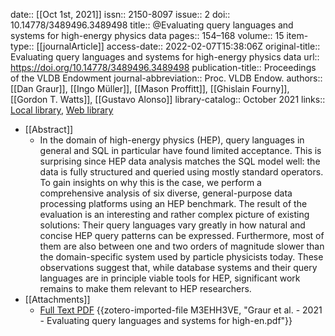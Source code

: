 date:: [[Oct 1st, 2021]]
issn:: 2150-8097
issue:: 2
doi:: 10.14778/3489496.3489498
title:: @Evaluating query languages and systems for high-energy physics data
pages:: 154–168
volume:: 15
item-type:: [[journalArticle]]
access-date:: 2022-02-07T15:38:06Z
original-title:: Evaluating query languages and systems for high-energy physics data
url:: https://doi.org/10.14778/3489496.3489498
publication-title:: Proceedings of the VLDB Endowment
journal-abbreviation:: Proc. VLDB Endow.
authors:: [[Dan Graur]], [[Ingo Müller]], [[Mason Proffitt]], [[Ghislain Fourny]], [[Gordon T. Watts]], [[Gustavo Alonso]]
library-catalog:: October 2021
links:: [Local library](zotero://select/groups/2386895/items/T9WLR7BY), [Web library](https://www.zotero.org/groups/2386895/items/T9WLR7BY)

- [[Abstract]]
	- In the domain of high-energy physics (HEP), query languages in general and SQL in particular have found limited acceptance. This is surprising since HEP data analysis matches the SQL model well: the data is fully structured and queried using mostly standard operators. To gain insights on why this is the case, we perform a comprehensive analysis of six diverse, general-purpose data processing platforms using an HEP benchmark. The result of the evaluation is an interesting and rather complex picture of existing solutions: Their query languages vary greatly in how natural and concise HEP query patterns can be expressed. Furthermore, most of them are also between one and two orders of magnitude slower than the domain-specific system used by particle physicists today. These observations suggest that, while database systems and their query languages are in principle viable tools for HEP, significant work remains to make them relevant to HEP researchers.
- [[Attachments]]
	- [Full Text PDF](https://dl.acm.org/doi/pdf/10.14778/3489496.3489498) {{zotero-imported-file M3EHH3VE, "Graur et al. - 2021 - Evaluating query languages and systems for high-en.pdf"}}